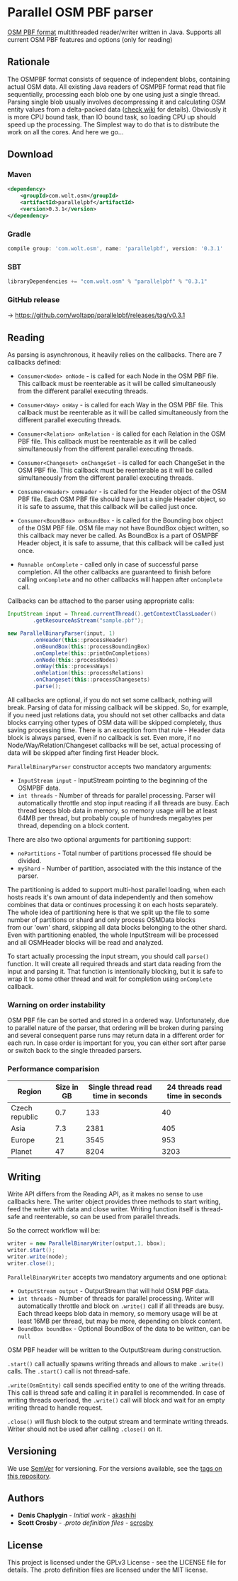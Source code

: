 # Parallel OSM PBF parser

[OSM PBF format](https://wiki.openstreetmap.org/wiki/PBF_Format) multithreaded reader/writer written in Java. Supports all 
current OSM PBF features and options (only for reading)

## Rationale


The OSMPBF format consists of sequence of independent blobs, containing actual OSM data. All existing Java readers
of OSMPBF format read that file sequentially, processing each blob one by one using just a single thread. 
Parsing single blob usually involves decompressing it and calculating OSM entity values from a delta-packed
data ([check wiki](https://wiki.openstreetmap.org/wiki/PBF_Format) for details). Obviously it is more
CPU bound task, than IO bound task, so loading CPU up should speed up the processing. The Simplest way to do that
is to distribute the work on all the cores. And here we go...

## Download

### Maven 

```xml
<dependency>
    <groupId>com.wolt.osm</groupId>
    <artifactId>parallelpbf</artifactId>
    <version>0.3.1</version>
</dependency>
```
        
### Gradle

```gradle
compile group: 'com.wolt.osm', name: 'parallelpbf', version: '0.3.1'
```
        
### SBT 

```sbt
libraryDependencies += "com.wolt.osm" % "parallelpbf" % "0.3.1"
```
        
### GitHub release

→ https://github.com/woltapp/parallelpbf/releases/tag/v0.3.1
        
## Reading                
        
As parsing is asynchronous, it heavily relies on the callbacks. There are 7 callbacks defined:

* `Consumer<Node> onNode` - is called for each Node in the OSM PBF file. This callback must be reenterable as it will be 
called simultaneously from the different parallel executing threads.

* `Consumer<Way> onWay` - is called for each Way in the OSM PBF file. This callback must be reenterable as it will be 
called simultaneously from the different parallel executing threads.

* `Consumer<Relation> onRelation` - is called for each Relation in the OSM PBF file. This callback must be reenterable as it will be 
called simultaneously from the different parallel executing threads.

* `Consumer<Changeset> onChangeSet` - is called for each ChangeSet in the OSM PBF file. This callback must be reenterable as it will be 
called simultaneously from the different parallel executing threads.

* `Consumer<Header> onHeader` - is called for the Header object of the OSM PBF file. Each OSM PBF file should have just a single Header object,
so it is safe to assume, that this callback will be called just once.

* `Consumer<BoundBox> onBoundBox` - is called for the Bounding box object of the OSM PBF file. OSM file may not have BoundBox object written,
so this callback may never be called. As BoundBox is a part of OSMPBF Header object, it is safe to assume, that this callback will be called just once.

* `Runnable onComplete` - called only in case of successful parse completion. All the other callbacks are guaranteed 
to finish before calling `onComplete` and no other callbacks will happen after `onComplete` call.

Callbacks can be attached to the parser using appropriate calls:

```java
InputStream input = Thread.currentThread().getContextClassLoader()
        .getResourceAsStream("sample.pbf");

new ParallelBinaryParser(input, 1)
        .onHeader(this::processHeader)
        .onBoundBox(this::processBoundingBox)
        .onComplete(this::printOnCompletions)
        .onNode(this::processNodes)
        .onWay(this::processWays)
        .onRelation(this::processRelations)
        .onChangeset(this::processChangesets)
        .parse();
```

All callbacks are optional, if you do not set some callback, nothing will break. Parsing of data for missing callback 
will be skipped. So, for example, if you need just relations data, you should not set other callbacks and data blocks carrying
other types of OSM data will be skipped completely, thus saving processing time. 
There is an exception from that rule - Header data block is always parsed, even if no callback is set.
Even more, if no Node/Way/Relation/Changeset callbacks will be set,  actual processing of data will be skipped 
after finding first Header block. 

`ParallelBinaryParser` constructor accepts two mandatory arguments:

* `InputStream input` - InputStream pointing to the beginning of the OSMPBF data. 
* `int threads` - Number of threads for parallel processing. Parser will automatically throttle and stop input 
reading if all threads are busy. Each thread keeps blob data in memory, so memory usage will be at least
64MB per thread, but probably couple of hundreds megabytes per thread, depending on a block content.

There are also two optional arguments for partitioning support:

* `noPartitions` - Total number of partitions processed file should be divided.
* `myShard` - Number of partition, associated with the this instance of the parser.

The partitioning is added to support multi-host parallel loading, when each hosts reads it's own amount of data 
independently and then somehow combines that data or continues processing it on each hosts separately. The whole idea
of partitioning here is that we split up the file to some number of partitions or shard and only process OSMData blocks  
from our 'own' shard, skipping all data blocks belonging to the other shard. Even with partitioning enabled, the whole
InputStream will be processed and all OSMHeader blocks will be read and analyzed.

To start actually processing the input stream, you should call `parse()` function. It will create all required threads
and start data reading from the input and parsing it. That function is intentionally blocking, but it is safe to 
wrap it to some other thread and wait for completion using `onComplete` callback.  

### Warning on order instability

OSM PBF file can be sorted and stored in a ordered way. Unfortunately, due to parallel nature of the parser, that 
ordering will be broken during parsing and several consequent parse runs may return data in a different order for 
each run. In case order is important for you, you can either sort after parse or switch back to the single threaded
parsers. 


### Performance comparision

| Region         | Size in GB | Single thread read time in seconds | 24 threads read time in seconds |
|----------------|------------|------------------------------------|---------------------------------|
| Czech republic |  0.7       |  133                               | 40                              |
| Asia           |  7.3       |  2381                              | 405                             |
| Europe         |  21        |  3545                              | 953                             |
| Planet         |  47        |  8204                              | 3203                            |

## Writing

Write API differs from the Reading API, as it makes no sense to use callbacks here. The writer object provides three
methods to start writing, feed the writer with data and close writer. Writing function itself is thread-safe and reenterable,
so can be used from parallel threads.

So the correct workflow will be:

```java
writer = new ParallelBinaryWriter(output,1, bbox);
writer.start();
writer.write(node);
writer.close();
```

`ParallelBinaryWriter` accepts two mandatory arguments and one optional:

* `OutputStream output` - OutputStream that will hold OSM PBF data.
* `int threads` - Number of threads for parallel processing. Writer will automatically throttle and block on `.write()` call if all threads are busy. Each thread keeps blob data in memory, so memory usage will be at least 16MB per thread, but may be more, depending on block content.
* `BoundBox boundBox` - Optional BoundBox of the data to be written, can be `null`

OSM PBF header will be written to the OutputStream during construction.

`.start()` call actually spawns writing threads and allows to make `.write()` calls. The `.start()` call is not thread-safe.

`.write(OsmEntity)` call sends specified entity to one of the writing threads. This call is thread safe and calling it in parallel
is recommended. In case of writing threads overload, the `.write()` call will block and wait for an empty writing thread to handle request.

`.close()` will flush block to the output stream and terminate writing threads. Writer should not be used after calling `.close()`
on it. 

## Versioning

We use [SemVer](http://semver.org/) for versioning. For the versions available, see the [tags on this repository](https://github.com/akashihi/parallelpbf/tags). 

## Authors

* **Denis Chaplygin** - *Initial work* - [akashihi](https://github.com/akashihi)
* **Scott Crosby** - *.proto definition files* - [scrosby](https://github.com/openstreetmap/OSM-binary) 

## License

This project is licensed under the GPLv3 License - see the LICENSE file for details.
The .proto definition files are licensed under the MIT license.
